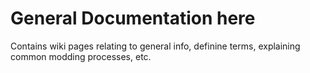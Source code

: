 # General Documentation here
Contains wiki pages relating to general info, definine terms, explaining common modding processes, etc.
